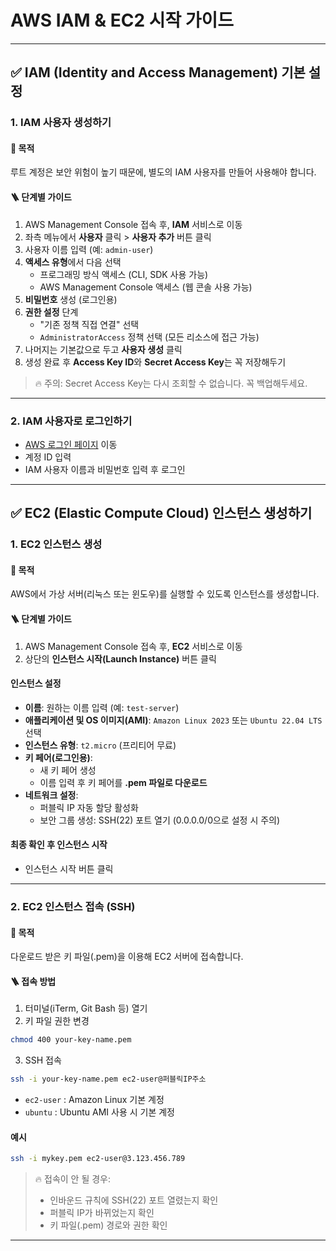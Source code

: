 # AWS IAM & EC2 시작 가이드

---

## ✅ IAM (Identity and Access Management) 기본 설정

### 1. IAM 사용자 생성하기

#### 📌 목적

루트 계정은 보안 위험이 높기 때문에, 별도의 IAM 사용자를 만들어 사용해야 합니다.

#### 🪜 단계별 가이드

1. AWS Management Console 접속 후, **IAM** 서비스로 이동
2. 좌측 메뉴에서 **사용자** 클릭 > **사용자 추가** 버튼 클릭
3. 사용자 이름 입력 (예: `admin-user`)
4. **액세스 유형**에서 다음 선택
   - 프로그래밍 방식 액세스 (CLI, SDK 사용 가능)
   - AWS Management Console 액세스 (웹 콘솔 사용 가능)
5. **비밀번호** 생성 (로그인용)
6. **권한 설정** 단계
   - "기존 정책 직접 연결" 선택
   - `AdministratorAccess` 정책 선택 (모든 리소스에 접근 가능)
7. 나머지는 기본값으로 두고 **사용자 생성** 클릭
8. 생성 완료 후 **Access Key ID**와 **Secret Access Key**는 꼭 저장해두기

> 🔥 주의: Secret Access Key는 다시 조회할 수 없습니다. 꼭 백업해두세요.

---

### 2. IAM 사용자로 로그인하기

- [AWS 로그인 페이지](https://aws.amazon.com/ko/console/) 이동
- 계정 ID 입력
- IAM 사용자 이름과 비밀번호 입력 후 로그인

---

## ✅ EC2 (Elastic Compute Cloud) 인스턴스 생성하기

### 1. EC2 인스턴스 생성

#### 📌 목적

AWS에서 가상 서버(리눅스 또는 윈도우)를 실행할 수 있도록 인스턴스를 생성합니다.

#### 🪜 단계별 가이드

1. AWS Management Console 접속 후, **EC2** 서비스로 이동
2. 상단의 **인스턴스 시작(Launch Instance)** 버튼 클릭

#### 인스턴스 설정

- **이름**: 원하는 이름 입력 (예: `test-server`)
- **애플리케이션 및 OS 이미지(AMI)**: `Amazon Linux 2023` 또는 `Ubuntu 22.04 LTS` 선택
- **인스턴스 유형**: `t2.micro` (프리티어 무료)
- **키 페어(로그인용)**:
  - 새 키 페어 생성
  - 이름 입력 후 키 페어를 **.pem 파일로 다운로드**
- **네트워크 설정**:
  - 퍼블릭 IP 자동 할당 활성화
  - 보안 그룹 생성: SSH(22) 포트 열기 (0.0.0.0/0으로 설정 시 주의)

#### 최종 확인 후 인스턴스 시작

- 인스턴스 시작 버튼 클릭

---

### 2. EC2 인스턴스 접속 (SSH)

#### 📌 목적

다운로드 받은 키 파일(.pem)을 이용해 EC2 서버에 접속합니다.

#### 🪜 접속 방법

1. 터미널(iTerm, Git Bash 등) 열기
2. 키 파일 권한 변경

```bash
chmod 400 your-key-name.pem
```

3. SSH 접속

```bash
ssh -i your-key-name.pem ec2-user@퍼블릭IP주소
```

- `ec2-user` : Amazon Linux 기본 계정
- `ubuntu` : Ubuntu AMI 사용 시 기본 계정

#### 예시

```bash
ssh -i mykey.pem ec2-user@3.123.456.789
```

> 🔥 접속이 안 될 경우:
>
> - 인바운드 규칙에 SSH(22) 포트 열렸는지 확인
> - 퍼블릭 IP가 바뀌었는지 확인
> - 키 파일(.pem) 경로와 권한 확인

---
